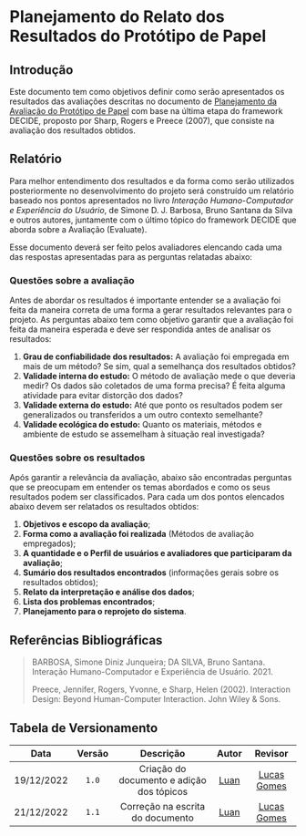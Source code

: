 # Planejamento do Relato dos Resultados do Protótipo de Papel

## Introdução

Este documento tem como objetivos definir como serão apresentados os resultados das avaliações descritas no documento de [Planejamento da Avaliação do Protótipo de Papel](https://interacao-humano-computador.github.io/2022.2-PrefeituraDeSorocaba/#/pages/projeto/etapa5/planejamento_avaliacao_prototipo_papel.md) com base na última etapa do framework DECIDE, proposto por Sharp, Rogers e Preece (2007), que consiste na avaliação dos resultados obtidos.

## Relatório

Para melhor entendimento dos resultados e da forma como serão utilizados posteriormente no desenvolvimento do projeto será construído um relatório baseado nos pontos apresentados no livro _Interação Humano-Computador e Experiência do Usuário_, de Simone D. J. Barbosa, Bruno Santana da Silva e outros autores, juntamente com o último tópico do framework DECIDE que aborda sobre a Avaliação (Evaluate).

Esse documento deverá ser feito pelos avaliadores elencando cada uma das respostas apresentadas para as perguntas relatadas abaixo:

### Questões sobre a avaliação

Antes de abordar os resultados é importante entender se a avaliação foi feita da maneira correta de uma forma a gerar resultados relevantes para o projeto. As perguntas abaixo tem como objetivo garantir que a avaliação foi feita da maneira esperada e deve ser respondida antes de analisar os resultados:

1. **Grau de confiabilidade dos resultados:** A avaliação foi empregada em mais de um método? Se sim, qual a semelhança dos resultados obtidos?
2. **Validade interna do estudo:** O método de avaliação mede o que deveria medir? Os dados são coletados de uma forma precisa? É feita alguma atividade para evitar distorção dos dados?
3. **Validade externa do estudo:** Até que ponto os resultados podem ser generalizados ou transferidos a um outro contexto semelhante?
4. **Validade ecológica do estudo:** Quanto os materiais, métodos e ambiente de estudo se assemelham à situação real investigada?

### Questões sobre os resultados

Após garantir a relevância da avaliação, abaixo são encontradas perguntas que se preocupam em entender os temas abordados e como os seus resultados podem ser classificados. Para cada um dos pontos elencados abaixo devem ser relatados os resultados obtidos:

1. **Objetivos e escopo da avaliação**;
2. **Forma como a avaliação foi realizada** (Métodos de avaliação empregados);
3. **A quantidade e o Perfil de usuários e avaliadores que participaram da avaliação**;
4. **Sumário dos resultados encontrados** (informações gerais sobre os resultados obtidos);
5. **Relato da interpretação e análise dos dados**;
6. **Lista dos problemas encontrados**;
7. **Planejamento para o reprojeto do sistema**.

## Referências Bibliográficas

> BARBOSA, Simone Diniz Junqueira; DA SILVA, Bruno Santana. Interação Humano-Computador e Experiência de Usuário. 2021.
>
> Preece, Jennifer, Rogers, Yvonne, e Sharp, Helen (2002). Interaction Design: Beyond Human-Computer Interaction. John Wiley & Sons.

## Tabela de Versionamento

|    Data    | Versão |                 Descrição                 |               Autor               |                    Revisor                     |
| :--------: | :----: | :---------------------------------------: | :-------------------------------: | :--------------------------------------------: |
| 19/12/2022 | `1.0`  | Criação do documento e adição dos tópicos | [Luan](https://github.com/Luanmq) | [Lucas Gomes](https://github.com/lucasgcaldas) |
| 21/12/2022 | `1.1`  |     Correção na escrita do documento      | [Luan](https://github.com/Luanmq) | [Lucas Gomes](https://github.com/lucasgcaldas) |
